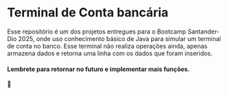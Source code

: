 # Terminal de Conta bancária
Esse repositório é um dos projetos entregues para o Bootcamp Santander-Dio 2025, 
onde uso conhecimento básico de Java para simular um terminal de conta no banco.
Esse terminal não realiza operações ainda, apenas armazena dados e retorna uma linha com os dados que foram inseridos.

#### Lembrete para retornar no futuro e implementar mais funções.
🎴
